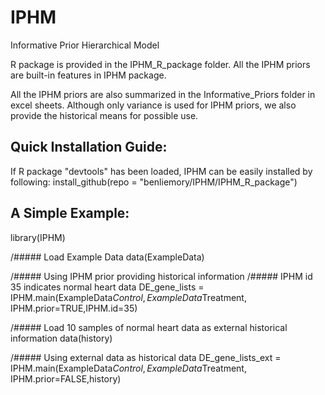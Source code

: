 # IPHM
Informative Prior Hierarchical Model

R package is provided in the IPHM_R_package folder. All the IPHM priors are built-in features in IPHM package.

All the IPHM priors are also summarized in the Informative_Priors folder in excel sheets. 
Although only variance is used for IPHM priors, we also provide the historical means for possible use.

## Quick Installation Guide:
If R package "devtools" has been loaded, IPHM can be easily installed by following: 
install_github(repo = "benliemory/IPHM/IPHM_R_package")

## A Simple Example:

library(IPHM)

/#####  Load Example Data
data(ExampleData)

/##### Using IPHM prior providing historical information
/##### IPHM id 35 indicates normal heart data
DE_gene_lists = IPHM.main(ExampleData$Control,ExampleData$Treatment, 
                          IPHM.prior=TRUE,IPHM.id=35)


/##### Load 10 samples of normal heart data as external historical information
data(history)

/##### Using external data as historical data
DE_gene_lists_ext = IPHM.main(ExampleData$Control,ExampleData$Treatment, 
                              IPHM.prior=FALSE,history)
